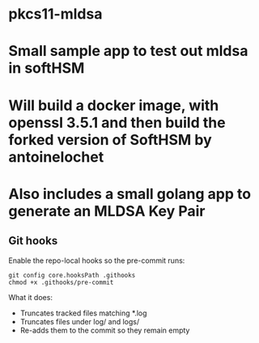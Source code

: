 # pkcs11-mldsa


# Small sample app to test out mldsa in softHSM

# Will build a docker image, with openssl 3.5.1 and then build the forked version of SoftHSM by antoinelochet

# Also includes a small golang app to generate an MLDSA Key Pair

## Git hooks

Enable the repo-local hooks so the pre-commit runs:

```
git config core.hooksPath .githooks
chmod +x .githooks/pre-commit
```

What it does:
- Truncates tracked files matching *.log
- Truncates files under log/ and logs/
- Re-adds them to the commit so they remain empty